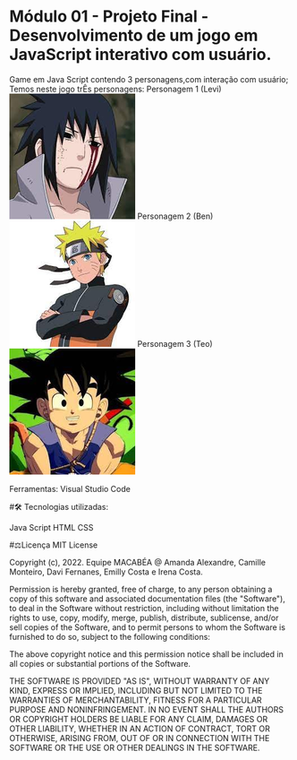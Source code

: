 # Módulo 01 - Projeto Final - Desenvolvimento de um jogo em JavaScript interativo com usuário.

Game em Java Script contendo 3 personagens,com interação com usuário;
Temos neste jogo trÊs personagens:
Personagem 1 (Levi)<img src="./assets/Soldado.jfif">
Personagem 2 (Ben)<img src="./assets/Soldado1.jfif">
Personagem 3 (Teo)<img src="./assets/Soldado2.jfif">

Ferramentas:
Visual Studio Code


#🛠️ Tecnologias utilizadas:

Java Script
HTML 
CSS


#⚖️Licença
MIT License

Copyright (c), 2022. Equipe MACABÉA @ Amanda Alexandre, Camille Monteiro, Davi Fernanes, Emilly Costa e Irena Costa.

Permission is hereby granted, free of charge, to any person obtaining a copy of this software and associated documentation files (the "Software"), to deal in the Software without restriction, including without limitation the rights to use, copy, modify, merge, publish, distribute, sublicense, and/or sell copies of the Software, and to permit persons to whom the Software is furnished to do so, subject to the following conditions:

The above copyright notice and this permission notice shall be included in all copies or substantial portions of the Software.

THE SOFTWARE IS PROVIDED "AS IS", WITHOUT WARRANTY OF ANY KIND, EXPRESS OR IMPLIED, INCLUDING BUT NOT LIMITED TO THE WARRANTIES OF MERCHANTABILITY, FITNESS FOR A PARTICULAR PURPOSE AND NONINFRINGEMENT. IN NO EVENT SHALL THE AUTHORS OR COPYRIGHT HOLDERS BE LIABLE FOR ANY CLAIM, DAMAGES OR OTHER LIABILITY, WHETHER IN AN ACTION OF CONTRACT, TORT OR OTHERWISE, ARISING FROM, OUT OF OR IN CONNECTION WITH THE SOFTWARE OR THE USE OR OTHER DEALINGS IN THE SOFTWARE.

